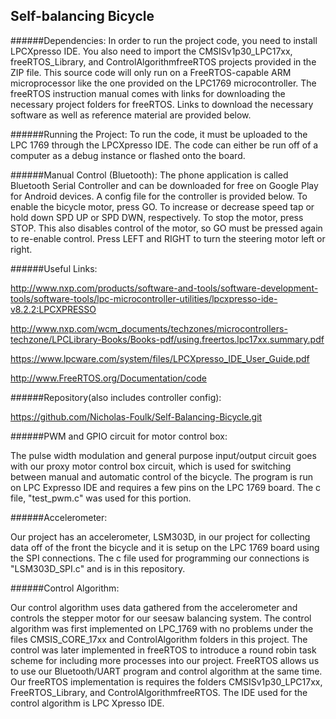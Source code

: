 ## Self-balancing Bicycle
######Dependencies:
In order to run the project code, you need to install LPCXpresso IDE. You also need to import the CMSISv1p30_LPC17xx, 
freeRTOS_Library, and ControlAlgorithmfreeRTOS projects provided in the ZIP file. This source code will only run on a 
FreeRTOS-capable ARM microprocessor like the one provided on the LPC1769 microcontroller. The freeRTOS instruction manual 
comes with links for downloading the necessary project folders for freeRTOS. Links to download the necessary software as 
well as reference material are provided below.


######Running the Project: 
To run the code, it must be uploaded to the LPC 1769 through the LPCXpresso IDE. The code can either be run off of a computer
 as a debug instance or flashed onto the board.


######Manual Control (Bluetooth): 
The phone application is called Bluetooth Serial Controller and can be downloaded for free on Google Play for Android devices.
 A config file for the controller is provided below. To enable the bicycle motor, press GO. To increase or decrease speed tap
 or hold down SPD UP or SPD DWN, respectively. To stop the motor, press STOP. This also disables control of the motor, so GO 
 must be pressed again to re-enable control. Press LEFT and RIGHT to turn the steering motor left or right.


######Useful Links:


http://www.nxp.com/products/software-and-tools/software-development-tools/software-tools/lpc-microcontroller-utilities/lpcxpresso-ide-v8.2.2:LPCXPRESSO


http://www.nxp.com/wcm_documents/techzones/microcontrollers-techzone/LPCLibrary-Books/Books-pdf/using.freertos.lpc17xx.summary.pdf 


https://www.lpcware.com/system/files/LPCXpresso_IDE_User_Guide.pdf


http://www.FreeRTOS.org/Documentation/code


######Repository(also includes controller config):

https://github.com/Nicholas-Foulk/Self-Balancing-Bicycle.git 













######PWM and GPIO circuit for motor control box:

The pulse width modulation and general purpose input/output circuit goes with our proxy motor control box circuit, which is used for
switching between manual and automatic control of the bicycle. The program is run on LPC Expresso IDE and requires a few pins on the 
LPC 1769 board. The c file, "test_pwm.c" was used for this portion.


######Accelerometer: 

Our project has an accelerometer, LSM303D, in our project for collecting data off of the front the bicycle and it is setup
on the LPC 1769 board using the SPI connections. The c file used for programming our connections is "LSM303D_SPI.c" 
and is in this repository. 

######Control Algorithm:

Our control algorithm uses data gathered from the accelerometer and controls the stepper motor for our seesaw balancing system. 
The control algorithm was first implemented on LPC_1769 with no problems under the files CMSIS_CORE_17xx and ControlAlgorithm folders 
in this project. The control was later implemented in freeRTOS to introduce a round robin task scheme for including more processes into 
our project. FreeRTOS allows us to use our Bluetooth/UART program and control algorithm at the same time. Our freeRTOS implementation is 
requires the folders CMSISv1p30_LPC17xx, FreeRTOS_Library, and ControlAlgorithmfreeRTOS. The IDE used for the control algorithm is LPC Xpresso IDE.
